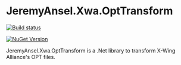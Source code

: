 # JeremyAnsel.Xwa.OptTransform

[![Build status](https://ci.appveyor.com/api/projects/status/cschfo9xynff8pfa/branch/main?svg=true)](https://ci.appveyor.com/project/JeremyAnsel/jeremyansel-xwa-opttransform/branch/main)

[![NuGet Version](https://buildstats.info/nuget/JeremyAnsel.Xwa.OptTransform)](https://www.nuget.org/packages/JeremyAnsel.Xwa.OptTransform)

JeremyAnsel.Xwa.OptTransform is a .Net library to transform X-Wing Alliance's OPT files.
